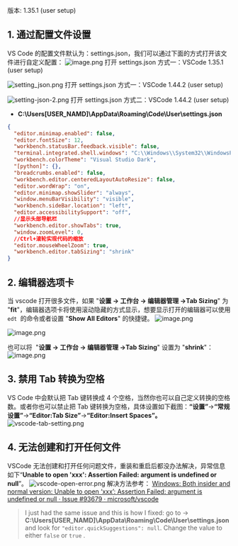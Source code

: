 版本: 1.35.1 (user setup)

## 1. 通过配置文件设置

VS Code 的配置文件默认为：settings.json，我们可以通过下面的方式打开该文件进行自定义配置：
![image.png](https://shub-1251708715.cos.ap-guangzhou.myqcloud.com/elog-docs-images/FiQpFgBEIolE-e8XjD_AitEdsgLL.png)
打开 settings.json 方式一：VSCode 1.35.1 (user setup)

![setting_json.png](https://shub-1251708715.cos.ap-guangzhou.myqcloud.com/elog-docs-images/FrWX9_lPP0-n29Fbt0YCjhH1lGCx.png)
打开 settings.json 方式一：VSCode 1.44.2 (user setup)

![setting-json-2.png](https://shub-1251708715.cos.ap-guangzhou.myqcloud.com/elog-docs-images/FlNR1bfqK0awTbl_v9-Ls0VBTnAM.png)
打开 settings.json 方式二：VSCode 1.44.2 (user setup)

- **C:\Users[USER_NAMD]\AppData\Roaming\Code\User\settings.json**

```json
{
  "editor.minimap.enabled": false,
  "editor.fontSize": 12,
  "workbench.statusBar.feedback.visible": false,
  "terminal.integrated.shell.windows": "C:\\Windows\\System32\\WindowsPowerShell\\v1.0\\powershell.exe",
  "workbench.colorTheme": "Visual Studio Dark",
  "[python]": {},
  "breadcrumbs.enabled": false,
  "workbench.editor.centeredLayoutAutoResize": false,
  "editor.wordWrap": "on",
  "editor.minimap.showSlider": "always",
  "window.menuBarVisibility": "visible",
  "workbench.sideBar.location": "left",
  "editor.accessibilitySupport": "off",
  //显示头部导航栏
  "workbench.editor.showTabs": true,
  "window.zoomLevel": 0,
  //Ctrl+滚轮实现代码的缩放
  "editor.mouseWheelZoom": true,
  "workbench.editor.tabSizing": "shrink"
}
```

## 2. 编辑器选项卡

当 vscode 打开很多文件，如果 "**设置 → 工作台 → 编辑器管理 →Tab Sizing**" 为 "**fit**"，编辑器选项卡将使用滚动隐藏的方式显示，想要显示打开的编辑器可以使用 `edt`  的命令或者设置 "**Show All Editors**" 的快捷键。
![image.png](https://shub-1251708715.cos.ap-guangzhou.myqcloud.com/elog-docs-images/Ft_EfS30x1vrL1Ft7K6lkd_eA_YR.png)

![image.png](https://shub-1251708715.cos.ap-guangzhou.myqcloud.com/elog-docs-images/Fj4ZWfs1Fr8FKzr1CJT3diOfhNPn.png)

也可以将  "**设置 → 工作台 → 编辑器管理 →Tab Sizing**" 设置为 "**shrink**"：
![image.png](https://shub-1251708715.cos.ap-guangzhou.myqcloud.com/elog-docs-images/Fqdqhb4OB-bsYflxkB0q0zjTuVml.png)

## 3. 禁用 Tab 转换为空格

VS Code 中会默认把 Tab 键转换成 4 个空格，当然你也可以自己定义转换的空格数。或者你也可以禁止把 Tab 键转换为空格，具体设置如下截图：**“设置”**→**“常规设置”**→**“Editor:Tab Size”**→**“Editor:Insert Spaces”。**
![vscode-tab-setting.png](https://shub-1251708715.cos.ap-guangzhou.myqcloud.com/elog-docs-images/Fh2kGbIFaOvMRPjTwzCabQGCs0wo.png)

###

## 4. 无法创建和打开任何文件

VSCode 无法创建和打开任何问题文件，重装和重启后都没办法解决，异常信息如下“**Unable to open 'xxx': Assertion Failed: argument is undefined or null**”。
![vscode-open-error.png](https://shub-1251708715.cos.ap-guangzhou.myqcloud.com/elog-docs-images/FiK6VE11khUrbPvNtU-YYLOIRfUt.png)
解决方法参考：
[Windows: Both insider and normal version: Unable to open ‘xxx’: Assertion Failed: argument is undefined or null · Issue #93679 · microsoft/vscode](https://github.com/microsoft/vscode/issues/93679)

> I just had the same issue and this is how I fixed:
> go to -> **C:\Users[USER_NAMD]\AppData\Roaming\Code\User\settings.json**
> and look for `"editor.quickSuggestions": null`. Change the value to either `false` or `true` .
